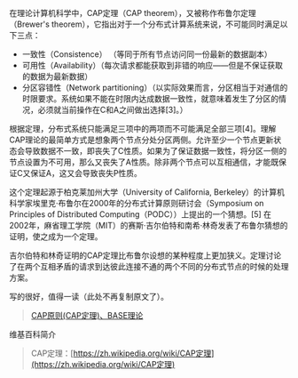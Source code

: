 在理论计算机科学中，CAP定理（CAP theorem），又被称作布鲁尔定理（Brewer's theorem），它指出对于一个分布式计算系统来说，不可能同时满足以下三点：

+ 一致性（Consistence） （等同于所有节点访问同一份最新的数据副本）  
+ 可用性（Availability）（每次请求都能获取到非错的响应——但是不保证获取的数据为最新数据）  
+ 分区容错性（Network partitioning）（以实际效果而言，分区相当于对通信的时限要求。系统如果不能在时限内达成数据一致性，就意味着发生了分区的情况，必须就当前操作在C和A之间做出选择\[3\]。）  

根据定理，分布式系统只能满足三项中的两项而不可能满足全部三项\[4\]。理解CAP理论的最简单方式是想象两个节点分处分区两侧。允许至少一个节点更新状态会导致数据不一致，即丧失了C性质。如果为了保证数据一致性，将分区一侧的节点设置为不可用，那么又丧失了A性质。除非两个节点可以互相通信，才能既保证C又保证A，这又会导致丧失P性质。

这个定理起源于柏克莱加州大学（University of California, Berkeley）的计算机科学家埃里克·布鲁尔在2000年的分布式计算原则研讨会（Symposium on Principles of Distributed Computing（PODC））上提出的一个猜想。\[5\] 在2002年，麻省理工学院（MIT）的赛斯·吉尔伯特和南希·林奇发表了布鲁尔猜想的证明，使之成为一个定理。

吉尔伯特和林奇证明的CAP定理比布鲁尔设想的某种程度上更加狭义。定理讨论了在两个互相矛盾的请求到达彼此连接不通的两个不同的分布式节点的时候的处理方案。

写的很好，值得一读（此处不再复制原文了）。

> [CAP原则\(CAP定理\)、BASE理论](http://www.cnblogs.com/duanxz/p/5229352.html)

维基百科简介

> CAP定理：[https://zh.wikipedia.org/wiki/CAP定理](https://zh.wikipedia.org/wiki/CAP定理)



